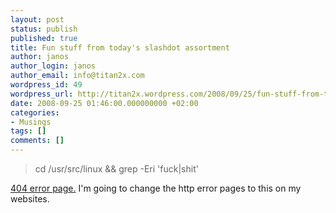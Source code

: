 ```yaml
---
layout: post
status: publish
published: true
title: Fun stuff from today's slashdot assortment
author: janos
author_login: janos
author_email: info@titan2x.com
wordpress_id: 49
wordpress_url: http://titan2x.wordpress.com/2008/09/25/fun-stuff-from-todays-slashdot-assortment/
date: 2008-09-25 01:46:00.000000000 +02:00
categories:
- Musings
tags: []
comments: []
---
```

<blockquote>cd /usr/src/linux &amp;&amp; grep -Eri 'fuck|shit'</blockquote>

<p><a href="http://bp2.blogger.com/__Uxk2OOQle8/SITkVuyeKPI/AAAAAAAAAEU/0w9sZ1fyVus/s1600-h/error.jpg">404 error page.</a> I'm going to change the http error pages to this on my websites.</p>
